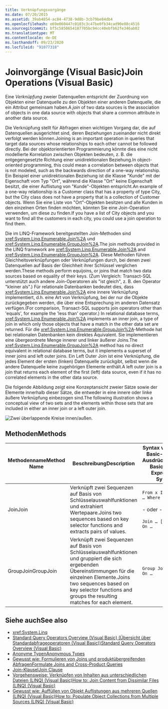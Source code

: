 ```yaml
---
title: Verknüpfungsvorgänge
ms.date: 07/20/2015
ms.assetid: 39ab4854-ac84-4738-9d0b-3cb79be84db4
ms.openlocfilehash: e69e060447c0103c3c47be0fb34cad90e88c4516
ms.sourcegitcommit: bf5c5850654187705bc94cc40ebfb62fe346ab02
ms.translationtype: MT
ms.contentlocale: de-DE
ms.lasthandoff: 09/23/2020
ms.locfileid: "91077318"
---
```

# <a name="join-operations-visual-basic"></a><span data-ttu-id="7f175-102">Joinvorgänge (Visual Basic)</span><span class="sxs-lookup"><span data-stu-id="7f175-102">Join Operations (Visual Basic)</span></span>

<span data-ttu-id="7f175-103">Eine *Verknüpfung* zweier Datenquellen entspricht der Zuordnung von Objekten einer Datenquelle zu den Objekten einer anderen Datenquelle, die ein Attribut gemeinsam haben.</span><span class="sxs-lookup"><span data-stu-id="7f175-103">A *join* of two data sources is the association of objects in one data source with objects that share a common attribute in another data source.</span></span>  
  
 <span data-ttu-id="7f175-104">Die Verknüpfung stellt für Abfragen einen wichtigen Vorgang dar, die auf Datenquellen ausgerichtet sind, deren Beziehungen zueinander nicht direkt verfolgt werden können.</span><span class="sxs-lookup"><span data-stu-id="7f175-104">Joining is an important operation in queries that target data sources whose relationships to each other cannot be followed directly.</span></span> <span data-ttu-id="7f175-105">Bei der objektorientierten Programmierung könnte dies eine nicht modellierte Korrelation zwischen Objekten bedeuten, z. B. die entgegengesetzte Richtung einer unidirektionalen Beziehung.</span><span class="sxs-lookup"><span data-stu-id="7f175-105">In object-oriented programming, this could mean a correlation between objects that is not modeled, such as the backwards direction of a one-way relationship.</span></span> <span data-ttu-id="7f175-106">Ein Beispiel einer unidirektionalen Beziehung ist die Klasse "Kunde" mit der Eigenschaft vom Typ "Ort", während die Klasse "Ort" keine Eigenschaft besitzt, die einer Auflistung von "Kunde"-Objekten entspricht.</span><span class="sxs-lookup"><span data-stu-id="7f175-106">An example of a one-way relationship is a Customer class that has a property of type City, but the City class does not have a property that is a collection of Customer objects.</span></span> <span data-ttu-id="7f175-107">Wenn Sie eine Liste von "Ort"-Objekten besitzen und alle Kunden in den einzelnen Orten finden möchten, könnten Sie eine Join-Operation verwenden, um diese zu finden.</span><span class="sxs-lookup"><span data-stu-id="7f175-107">If you have a list of City objects and you want to find all the customers in each city, you could use a join operation to find them.</span></span>  
  
 <span data-ttu-id="7f175-108">Die im LINQ-Framework bereitgestellten Join-Methoden sind <xref:System.Linq.Enumerable.Join%2A> und <xref:System.Linq.Enumerable.GroupJoin%2A>.</span><span class="sxs-lookup"><span data-stu-id="7f175-108">The join methods provided in the LINQ framework are <xref:System.Linq.Enumerable.Join%2A> and <xref:System.Linq.Enumerable.GroupJoin%2A>.</span></span> <span data-ttu-id="7f175-109">Diese Methoden führen Gleichheitsverknüpfungen oder Verknüpfungen durch, bei denen zwei Datenquellen auf Basis der Gleichheit ihrer Schlüssel verglichen werden.</span><span class="sxs-lookup"><span data-stu-id="7f175-109">These methods perform equijoins, or joins that match two data sources based on equality of their keys.</span></span> <span data-ttu-id="7f175-110">(Zum Vergleich: Transact-SQL unterstützt auch andere Join-Operatoren als "ist gleich", z. B. den Operator "kleiner als".) Für relationale Datenbanken bedeutet dies, dass <xref:System.Linq.Enumerable.Join%2A> eine innere Verknüpfung implementiert, d.h. eine Art von Verknüpfung, bei der nur die Objekte zurückgegeben werden, die über eine Entsprechung im anderen Datensatz verfügen.</span><span class="sxs-lookup"><span data-stu-id="7f175-110">(For comparison, Transact-SQL supports join operators other than 'equals', for example the 'less than' operator.) In relational database terms, <xref:System.Linq.Enumerable.Join%2A> implements an inner join, a type of join in which only those objects that have a match in the other data set are returned.</span></span> <span data-ttu-id="7f175-111">Für die <xref:System.Linq.Enumerable.GroupJoin%2A>-Methode hat bei relationalen Datenbanken kein direktes Äquivalent. Sie implementieren eine übergeordnete Menge innerer und linker äußerer Joins.</span><span class="sxs-lookup"><span data-stu-id="7f175-111">The <xref:System.Linq.Enumerable.GroupJoin%2A> method has no direct equivalent in relational database terms, but it implements a superset of inner joins and left outer joins.</span></span> <span data-ttu-id="7f175-112">Ein Left Outer Join ist eine Verknüpfung, die jedes Element der ersten (linken) Datenquelle zurückgibt, selbst wenn die andere Datenquelle keine zugehörigen Elemente enthält.</span><span class="sxs-lookup"><span data-stu-id="7f175-112">A left outer join is a join that returns each element of the first (left) data source, even if it has no correlated elements in the other data source.</span></span>  
  
 <span data-ttu-id="7f175-113">Die folgende Abbildung zeigt eine Konzeptansicht zweier Sätze sowie der Elemente innerhalb dieser Sätze, die entweder in eine innere oder linke äußere Verknüpfung einbezogen sind.</span><span class="sxs-lookup"><span data-stu-id="7f175-113">The following illustration shows a conceptual view of two sets and the elements within those sets that are included in either an inner join or a left outer join.</span></span>  
  
 ![Zwei überlappende Kreise innen&#47;außen.](./media/join-operations/join-method-overlapping-circles.png)  
  
## <a name="methods"></a><span data-ttu-id="7f175-115">Methoden</span><span class="sxs-lookup"><span data-stu-id="7f175-115">Methods</span></span>  
  
|<span data-ttu-id="7f175-116">Methodenname</span><span class="sxs-lookup"><span data-stu-id="7f175-116">Method Name</span></span>|<span data-ttu-id="7f175-117">Beschreibung</span><span class="sxs-lookup"><span data-stu-id="7f175-117">Description</span></span>|<span data-ttu-id="7f175-118">Syntax von Visual Basic-Abfrage Ausdrücken</span><span class="sxs-lookup"><span data-stu-id="7f175-118">Visual Basic Query Expression Syntax</span></span>|<span data-ttu-id="7f175-119">Weitere Informationen</span><span class="sxs-lookup"><span data-stu-id="7f175-119">More Information</span></span>|  
|-----------------|-----------------|------------------------------------------|----------------------|  
|<span data-ttu-id="7f175-120">Join</span><span class="sxs-lookup"><span data-stu-id="7f175-120">Join</span></span>|<span data-ttu-id="7f175-121">Verknüpft zwei Sequenzen auf Basis von Schlüsselauswahlfunktionen und extrahiert Wertepaare.</span><span class="sxs-lookup"><span data-stu-id="7f175-121">Joins two sequences based on key selector functions and extracts pairs of values.</span></span>|`From x In …, y In … Where x.a = y.a`<br /><br /> <span data-ttu-id="7f175-122">- oder -</span><span class="sxs-lookup"><span data-stu-id="7f175-122">-or-</span></span><br /><br /> `Join … [As …]In … On …`|<xref:System.Linq.Enumerable.Join%2A?displayProperty=nameWithType><br /><br /> <xref:System.Linq.Queryable.Join%2A?displayProperty=nameWithType>|  
|<span data-ttu-id="7f175-123">GroupJoin</span><span class="sxs-lookup"><span data-stu-id="7f175-123">GroupJoin</span></span>|<span data-ttu-id="7f175-124">Verknüpft zwei Sequenzen auf Basis von Schlüsselauswahlfunktionen und gruppiert die sich ergebenden Übereinstimmungen für die einzelnen Elemente.</span><span class="sxs-lookup"><span data-stu-id="7f175-124">Joins two sequences based on key selector functions and groups the resulting matches for each element.</span></span>|`Group Join … In … On …`|<xref:System.Linq.Enumerable.GroupJoin%2A?displayProperty=nameWithType><br /><br /> <xref:System.Linq.Queryable.GroupJoin%2A?displayProperty=nameWithType>|  
  
## <a name="see-also"></a><span data-ttu-id="7f175-125">Siehe auch</span><span class="sxs-lookup"><span data-stu-id="7f175-125">See also</span></span>

- <xref:System.Linq>
- [<span data-ttu-id="7f175-126">Standard Query Operators Overview (Visual Basic) (Übersicht über Standardabfrageoperatoren (Visual Basic))</span><span class="sxs-lookup"><span data-stu-id="7f175-126">Standard Query Operators Overview (Visual Basic)</span></span>](standard-query-operators-overview.md)
- [<span data-ttu-id="7f175-127">Anonyme Typen</span><span class="sxs-lookup"><span data-stu-id="7f175-127">Anonymous Types</span></span>](../../language-features/objects-and-classes/anonymous-types.md)
- [<span data-ttu-id="7f175-128">Gewusst wie: Formulieren von Joins und produktübergreifenden Abfragen</span><span class="sxs-lookup"><span data-stu-id="7f175-128">Formulate Joins and Cross-Product Queries</span></span>](../../../../framework/data/adonet/sql/linq/formulate-joins-and-cross-product-queries.md)
- [<span data-ttu-id="7f175-129">Join-Klausel</span><span class="sxs-lookup"><span data-stu-id="7f175-129">Join Clause</span></span>](../../../language-reference/queries/join-clause.md)
- [<span data-ttu-id="7f175-130">Vorgehensweise: Verknüpfen von Inhalten aus unterschiedlichen Dateien (LINQ) (Visual Basic)</span><span class="sxs-lookup"><span data-stu-id="7f175-130">How to: Join Content from Dissimilar Files (LINQ) (Visual Basic)</span></span>](how-to-join-content-from-dissimilar-files-linq.md)
- [<span data-ttu-id="7f175-131">Gewusst wie: Auffüllen von Objekt Auflistungen aus mehreren Quellen (LINQ) (Visual Basic)</span><span class="sxs-lookup"><span data-stu-id="7f175-131">How to: Populate Object Collections from Multiple Sources (LINQ) (Visual Basic)</span></span>](how-to-populate-object-collections-from-multiple-sources-linq.md)
